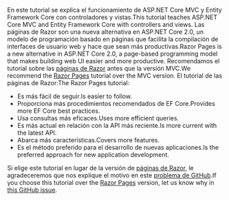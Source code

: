 <span data-ttu-id="7a1fc-101">En este tutorial se explica el funcionamiento de ASP.NET Core MVC y Entity Framework Core con controladores y vistas.</span><span class="sxs-lookup"><span data-stu-id="7a1fc-101">This tutorial teaches ASP.NET Core MVC and Entity Framework Core with controllers and views.</span></span> <span data-ttu-id="7a1fc-102">Las páginas de Razor son una nueva alternativa en ASP.NET Core 2.0, un modelo de programación basado en páginas que facilita la compilación de interfaces de usuario web y hace que sean más productivas.</span><span class="sxs-lookup"><span data-stu-id="7a1fc-102">Razor Pages is a new alternative in ASP.NET Core 2.0, a page-based programming model that makes building web UI easier and more productive.</span></span> <span data-ttu-id="7a1fc-103">Recomendamos el tutorial sobre las [páginas de Razor](xref:data/ef-rp/intro) antes que la versión MVC.</span><span class="sxs-lookup"><span data-stu-id="7a1fc-103">We recommend the [Razor Pages](xref:data/ef-rp/intro) tutorial over the MVC version.</span></span> <span data-ttu-id="7a1fc-104">El tutorial de las páginas de Razor:</span><span class="sxs-lookup"><span data-stu-id="7a1fc-104">The Razor Pages tutorial:</span></span>

* <span data-ttu-id="7a1fc-105">Es más fácil de seguir.</span><span class="sxs-lookup"><span data-stu-id="7a1fc-105">Is easier to follow.</span></span>
* <span data-ttu-id="7a1fc-106">Proporciona más procedimientos recomendados de EF Core.</span><span class="sxs-lookup"><span data-stu-id="7a1fc-106">Provides more EF Core best practices.</span></span>
* <span data-ttu-id="7a1fc-107">Usa consultas más eficaces.</span><span class="sxs-lookup"><span data-stu-id="7a1fc-107">Uses more efficient queries.</span></span>
* <span data-ttu-id="7a1fc-108">Es más actual en relación con la API más reciente.</span><span class="sxs-lookup"><span data-stu-id="7a1fc-108">Is more current with the latest API.</span></span>
* <span data-ttu-id="7a1fc-109">Abarca más características.</span><span class="sxs-lookup"><span data-stu-id="7a1fc-109">Covers more features.</span></span>
* <span data-ttu-id="7a1fc-110">Es el método preferido para el desarrollo de nuevas aplicaciones.</span><span class="sxs-lookup"><span data-stu-id="7a1fc-110">Is the preferred approach for new application development.</span></span>

<span data-ttu-id="7a1fc-111">Si elige este tutorial en lugar de la versión de [páginas de Razor](xref:data/ef-rp/intro), le agradeceremos que nos explique el motivo en este [problema de GitHub](https://github.com/aspnet/Docs/issues/6146).</span><span class="sxs-lookup"><span data-stu-id="7a1fc-111">If you choose this tutorial over the [Razor Pages](xref:data/ef-rp/intro) version, let us know why in [this GitHub issue](https://github.com/aspnet/Docs/issues/6146).</span></span>
